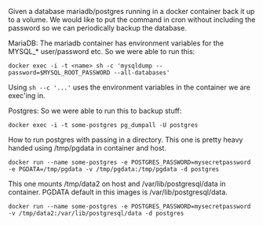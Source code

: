 
Given a database mariadb/postgres running in a docker container back it up to a volume.
We would like to put the command in cron without including the password so we can periodically backup the database.


MariaDB:
The mariadb container has environment variables for the MYSQL_* user/password etc.
So we were able to run this:
```
docker exec -i -t <name> sh -c 'mysqldump --password=$MYSQL_ROOT_PASSWORD --all-databases'
```
Using ```sh --c '...'``` uses the environment variables in the container we are exec'ing in.


Postgres:
So we were able to run this to backup stuff:
```
docker exec -i -t some-postgres pg_dumpall -U postgres
```

How to run postgres with passing in a directory.
This one is pretty heavy handed using /tmp/pgdata in container and host.
```
docker run --name some-postgres -e POSTGRES_PASSWORD=mysecretpassword -e PGDATA=/tmp/pgdata -v /tmp/pgdata:/tmp/pgdata -d postgres
```

This one mounts /tmp/data2 on host and /var/lib/postgresql/data in container. PGDATA default in this images is /var/lib/postgresql/data.
```
docker run --name some-postgres -e POSTGRES_PASSWORD=mysecretpassword -v /tmp/data2:/var/lib/postgresql/data -d postgres
```
